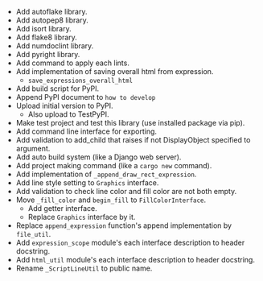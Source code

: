 - Add autoflake library.
- Add autopep8 library.
- Add isort library.
- Add flake8 library.
- Add numdoclint library.
- Add pyright library.
- Add command to apply each lints.
- Add implementation of saving overall html from expression.
  - `save_expressions_overall_html`
- Add build script for PyPI.
- Append PyPI document to `how to develop`
- Upload initial version to PyPI.
  - Also upload to TestPyPI.
- Make test project and test this library (use installed package via pip).
- Add command line interface for exporting.
- Add validation to add_child that raises if not DisplayObject specified to argument.
- Add auto build system (like a Django web server).
- Add project making command (like a `cargo new` command).
- Add implementation of `_append_draw_rect_expression`.
- Add line style setting to `Graphics` interface.
- Add validation to check line color and fill color are not both empty.
- Move `_fill_color` and `begin_fill` to `FillColorInterface`.
  - Add getter interface.
  - Replace `Graphics` interface by it.
- Replace `append_expression` function's append implementation by `file_util`.
- Add `expression_scope` module's each interface description to header docstring.
- Add `html_util` module's each interface description to header docstring.
- Rename `_ScriptLineUtil` to public name.